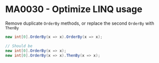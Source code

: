 # MA0030 - Optimize LINQ usage

Remove duplicate `OrderBy` methods, or replace the second `OrderBy` with `ThenBy`

```csharp
new int[0].OrderBy(x => x).OrderBy(x => x);

// Should be
new int[0].OrderBy(x => x);
new int[0].OrderBy(x => x).ThenBy(x => x);
```